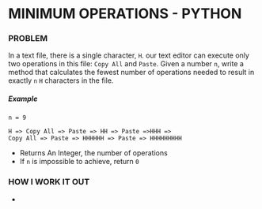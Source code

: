 # MINIMUM OPERATIONS - PYTHON

### PROBLEM
In a text file, there is a single character, `H`. 
our text editor can execute only two operations in this file: `Copy All` and `Paste`.
Given a number `n`, write a method that calculates the
fewest number of operations needed to result 
in exactly `n` `H` characters in the file.

##### Example
```
n = 9

H => Copy All => Paste => HH => Paste =>HHH =>
Copy All => Paste => HHHHHH => Paste => HHHHHHHHH
```

- Returns An Integer, the number of operations
- If `n` is impossible to achieve, return `0`

### HOW I WORK IT OUT
- 
